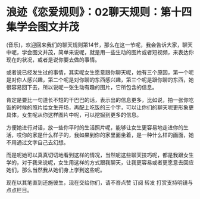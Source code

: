 # 浪迹《恋爱规则》：02聊天规则：第十四集学会图文并茂

(音乐)，欢迎回来我们的聊天规则第14节，那么在这一节呢，我会告诉大家，聊天中呢，学会图文并茂，简单来说呢，就是用一些生动的图片或者短视频，来表达你现在的状况，或者是说你要去做的事情。

或者说已经发生过的事情，其实呢女生愿意跟你聊天呢，她有三个原因，第一个呢是对你人感兴趣，第二个呢是对你聊的东西感兴趣，第三个呢是跟你聊的东西，她很容易回下去，所以说呢一张生动有趣的图片，它所包含的信息。

肯定是要比一句道长不短的干巴巴的话，表示出的信息更多，比如说，拍一张你吃饭的时候的照片给女生开场，再配上吃饭的三个字，可以让你们的聊天呢更形象更具体，女生呢从你这样图片中呢，可以挖掘到更多的信息。

方便她进行对话，放一些你平时的生活照片呢，能够让女生更容易地走进你的生活，哎你的家是什么样子的，我如果到你的家里面坐着，是一种什么样的画面，她不用通过文字自己去幻想。

而是呢她可以真真切切地看到这样的情况，当然呢这些聊天技巧呢，都是我跟女生学的，对于我来说呢，女生用这样的方式跟我聊天，让我更容易或者更愿意去回应她们，那么当然我从她们身上学到这些呢。

现在以其笔直到还施彼生，现在交给你们，请不吝点赞 订阅 转发 打赏支持明镜与点点栏目。